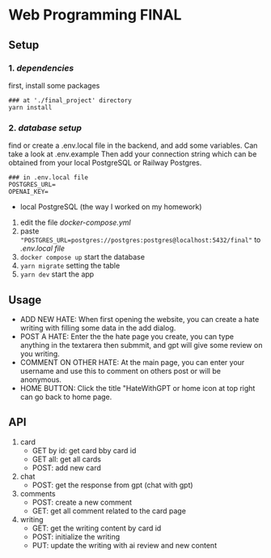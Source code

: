 # Web Programming FINAL

## Setup
### 1. ***dependencies***  
first, install some packages 
``` 
### at './final_project' directory
yarn install
```
### 2. ***database setup***
find or create a .env.local file in the backend, and add some variables. Can take a look at .env.example
Then add your connection string which can be obtained from your local PostgreSQL or Railway Postgres.
```{
### in .env.local file  
POSTGRES_URL=
OPENAI_KEY=
```
* local PostgreSQL (the way I worked on my homework)
1. edit the file *docker-compose.yml*
2. paste `"POSTGRES_URL=postgres://postgres:postgres@localhost:5432/final"` to *.env.local file*
3. `docker compose up` start the database
4. `yarn migrate` setting the table
5. `yarn dev` start the app


## Usage
* ADD NEW HATE: When first opening the website, you can create a hate writing with filling some data in the add dialog.
* POST A HATE: Enter the the hate page you create, you can type anything in the textarera then submmit, and gpt will give some review on you writing.
* COMMENT ON OTHER HATE: At the main page, you can enter your username and use this to comment on others post or will be anonymous.
* HOME BUTTON: Click the title "HateWithGPT or home icon at top right can go back to home page.

## API
1. card
   * GET by id: get card bby card id
   * GET all: get all cards
   * POST: add new card
2. chat
   * POST: get the response from gpt (chat with gpt)
3. comments
   * POST: create a new comment
   * GET: get all comment related to the card page
4. writing
   * GET: get the writing content by card id
   * POST: initialize the writing
   * PUT: update the writing with ai review and new content
